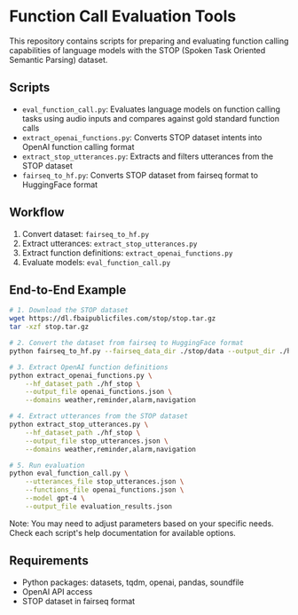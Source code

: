 # Function Call Evaluation Tools

This repository contains scripts for preparing and evaluating function calling capabilities of language models with the STOP (Spoken Task Oriented Semantic Parsing) dataset.

## Scripts

- `eval_function_call.py`: Evaluates language models on function calling tasks using audio inputs and compares against gold standard function calls
- `extract_openai_functions.py`: Converts STOP dataset intents into OpenAI function calling format
- `extract_stop_utterances.py`: Extracts and filters utterances from the STOP dataset
- `fairseq_to_hf.py`: Converts STOP dataset from fairseq format to HuggingFace format

## Workflow

1. Convert dataset: `fairseq_to_hf.py`
2. Extract utterances: `extract_stop_utterances.py`
3. Extract function definitions: `extract_openai_functions.py`
4. Evaluate models: `eval_function_call.py`

## End-to-End Example

```bash
# 1. Download the STOP dataset
wget https://dl.fbaipublicfiles.com/stop/stop.tar.gz
tar -xzf stop.tar.gz

# 2. Convert the dataset from fairseq to HuggingFace format
python fairseq_to_hf.py --fairseq_data_dir ./stop/data --output_dir ./hf_stop

# 3. Extract OpenAI function definitions
python extract_openai_functions.py \
    --hf_dataset_path ./hf_stop \
    --output_file openai_functions.json \
    --domains weather,reminder,alarm,navigation

# 4. Extract utterances from the STOP dataset
python extract_stop_utterances.py \
    --hf_dataset_path ./hf_stop \
    --output_file stop_utterances.json \
    --domains weather,reminder,alarm,navigation

# 5. Run evaluation
python eval_function_call.py \
    --utterances_file stop_utterances.json \
    --functions_file openai_functions.json \
    --model gpt-4 \
    --output_file evaluation_results.json
```

Note: You may need to adjust parameters based on your specific needs. Check each script's help documentation for available options.

## Requirements

- Python packages: datasets, tqdm, openai, pandas, soundfile
- OpenAI API access
- STOP dataset in fairseq format